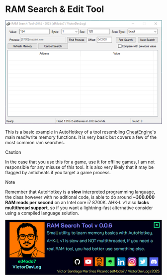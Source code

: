 # RAM Search & Edit Tool

![Preview](https://github.com/elModo7/AHK-CheatEngine/blob/main/res/preview.gif?raw=true)

This is a basic example in AutoHotkey of a tool resembling [CheatEngine](https://github.com/cheat-engine/cheat-engine)'s main read/write memory functions.
It is very basic but covers a few of the most common ram searches.


> [!CAUTION]
> In the case that you use this for a game, use it for offline games, I am not responsible for any misuse of this tool. It is also very likely that it may be flagged by anticheats if you target a game process.


> [!NOTE] 
> Remember that AutoHotkey is a **slow** interpreted programming language, the class however with no aditional code, is able to do around **~300.000 RAM reads per second** on an Intel core i7 8700K.
> AHK-L v1 also **lacks multithread support**, so if you want a lightning-fast alternative consider using a compiled language solution.

![ToolInfo](https://github.com/elModo7/AHK-CheatEngine/blob/main/res/tool_info.png?raw=true)